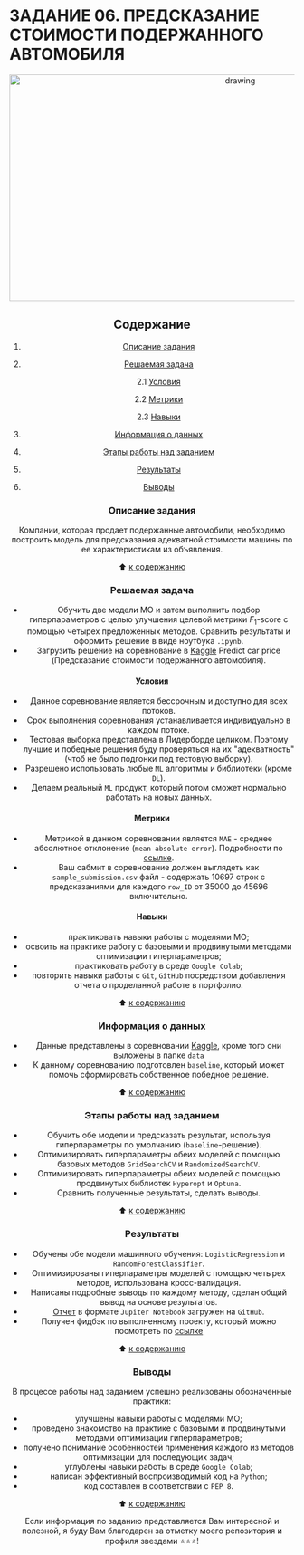 # **ЗАДАНИЕ 06. ПРЕДСКАЗАНИЕ СТОИМОСТИ ПОДЕРЖАННОГО АВТОМОБИЛЯ**

<center> <img src = https://mtdata.ru/u30/photoB82A/20119654497-0/original.jpg alt="drawing" style="width: 800px; height:400px;">

## **Содержание**

1. [Описание задания](https://github.com/Licharg/SkillFactory/blob/master/Tasks/Task_06/README.md#Описание-задания)  
2. [Решаемая задача](https://github.com/Licharg/SkillFactory/blob/master/Tasks/Task_06/README.md#Решаемая-задача)

    2.1 [Условия](https://github.com/Licharg/SkillFactory/blob/master/Tasks/Task_06/README.md#Условия)

    2.2 [Метрики](https://github.com/Licharg/SkillFactory/blob/master/Tasks/Task_06/README.md#Метрики)

    2.3 [Навыки](https://github.com/Licharg/SkillFactory/blob/master/Tasks/Task_06/README.md#Навыки)

3. [Информация о данных](https://github.com/Licharg/SkillFactory/blob/master/Tasks/Task_06/README.md#Информация-о-данных)  
4. [Этапы работы над заданием](https://github.com/Licharg/SkillFactory/blob/master/Tasks/Task_06/README.md#Этапы-работы-над-заданием)  
5. [Результаты](https://github.com/Licharg/SkillFactory/blob/master/Tasks/Task_06/README.md#Результаты)
6. [Выводы](https://github.com/Licharg/SkillFactory/blob/master/Tasks/Task_06/README.md#Выводы)

### **Описание задания**

Компании, которая продает подержанные автомобили, необходимо построить модель для предсказания адекватной стоимости машины по ее характеристикам из объявления.

:arrow_up: [к содержанию](https://github.com/Licharg/SkillFactory/blob/master/Tasks/Task_06/README.md#Содержание)

### **Решаемая задача**

- Обучить две модели МО и затем выполнить подбор гиперпараметров с целью улучшения целевой метрики $F_1$-score с помощью четырех предложенных методов. Сравнить результаты и оформить решение в виде ноутбука `.ipynb`.
- Загрузить решение на соревнование в [Kaggle](https://www.kaggle.com/competitions/sf-dst-predict-car-price) Predict car price (Предсказание стоимости подержанного автомобиля).

#### **Условия**

- Данное соревнование является бессрочным и доступно для всех потоков.
- Срок выполнения соревнования устанавливается индивидуально в каждом потоке.
- Тестовая выборка представлена в Лидерборде целиком. Поэтому лучшие и победные решения буду проверяться на их "адекватность" (чтоб не было подгонки под тестовую выборку).
- Разрешено использовать любые `ML` алгоритмы и библиотеки (кроме `DL`).
- Делаем реальный `ML` продукт, который потом сможет нормально работать на новых данных.

#### **Метрики**

- Метрикой в данном соревновании является `MAE` - среднее абсолютное отклонение (`mean absolute error`). Подробности по [ссылке](https://scikit-learn.org/stable/modules/generated/sklearn.metrics.mean_absolute_error.html).
- Ваш сабмит в соревнование должен выглядеть как `sample_submission.csv` файл - содержать 10697 строк с предсказаниями для каждого `row_ID` от 35000 до 45696 включительно.

#### **Навыки**

- практиковать навыки работы с моделями МО;
- освоить на практике работу с базовыми и продвинутыми методами оптимизации гиперпараметров;
- практиковать работу в среде `Google Colab`;
- повторить навыки работы с `Git`, `GitHub` посредством добавления отчета о проделанной работе в портфолио.

:arrow_up: [к содержанию](https://github.com/Licharg/SkillFactory/blob/master/Tasks/Task_06/README.md#Содержание)

### **Информация о данных**

- Данные представлены в соревновании [Kaggle](https://www.kaggle.com/competitions/sf-dst-predict-car-price/data), кроме того они выложены в папке `data`
- К данному соревнованию подготовлен `baseline`, который может помочь сформировать собственное победное решение.
  
:arrow_up: [к содержанию](https://github.com/Licharg/SkillFactory/blob/master/Tasks/Task_06/README.md#Содержание)

### **Этапы работы над заданием**

- Обучить обе модели и предсказать результат, используя гиперпараметры по умолчанию (`baseline`-решение).  
- Оптимизировать гиперпараметры обеих моделей с помощью базовых методов `GridSearchCV` и `RandomizedSearchCV`.  
- Оптимизировать гиперпараметры обеих моделей с помощью продвинутых библиотек `Hyperopt` и `Optuna`.  
- Сравнить полученные результаты, сделать выводы.

:arrow_up: [к содержанию](https://github.com/Licharg/SkillFactory/blob/master/Tasks/Task_06/README.md#Содержание)

### **Результаты**

- Обучены обе модели машинного обучения: `LogisticRegression` и `RandomForestClassifier`.  
- Оптимизированы гиперпараметры моделей с помощью четырех методов, использована кросс-валидация.  
- Написаны подробные выводы по каждому методу, сделан общий вывод на основе результатов.  
- [Отчет](https://github.com/Licharg/SkillFactory/blob/master/Tasks/Task_06/Task_06_Predict_Car_Price.ipynb) в формате `Jupiter Notebook` загружен на `GitHub`.
- Получен фидбэк по выполненному проекту, который можно посмотреть по [ссылке](https://disk.yandex.ru/i/0x3rO6LYunn4aQ)

:arrow_up: [к содержанию](https://github.com/Licharg/SkillFactory/blob/master/Tasks/Task_06/README.md#Содержание)

### **Выводы**

В процессе работы над заданием успешно реализованы обозначенные практики:

- улучшены навыки работы с моделями МО;
- проведено знакомство на практике с базовыми и продвинутыми методами оптимизации гиперпараметров;  
- получено понимание особенностей применения каждого из методов оптимизации для последующих задач;  
- углублены навыки работы в среде `Google Colab`;  
- написан эффективный воспроизводимый код на `Python`;  
- код составлен в соответствии с `PEP 8`.

:arrow_up: [к содержанию](https://github.com/Licharg/SkillFactory/blob/master/Tasks/Task_06/README.md#Содержание)

Если информация по заданию представляется Вам интересной и полезной, я буду Вам благодарен за отметку моего репозитория и профиля звездами ⭐️⭐️⭐️!  
